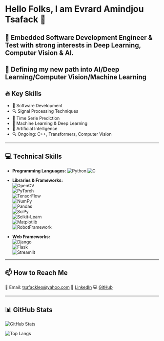 # Hello Folks, I am Evrard Amindjou Tsafack 👋  

## 🚀 Embedded Software Development Engineer & Test with strong interests in Deep Learning, Computer Vision & AI. 

🚀 Defining my new path into AI/Deep Learning/Computer Vision/Machine Learning
---

## 🔥 Key Skills  
- 🚀 Software Development  
- 🔍 Signal Processing Techniques 
- 🎯 Time Serie Prediction
- 🤖 Machine Learning & Deep Learning  
- 🤖 Artificial Intelligence
- 🔍 Ongoing: C++, Transformers, Computer Vision

---

## 💻 Technical Skills  
- **Programming Languages:** ![Python](https://img.shields.io/badge/-Python-blue?style=flat&logo=python) ![C](https://img.shields.io/badge/-C-blue?style=flat&logo=c)
- **Libraries & Frameworks:**  
  ![OpenCV](https://img.shields.io/badge/-OpenCV-blueviolet?style=flat&logo=opencv)  
  ![PyTorch](https://img.shields.io/badge/-PyTorch-red?style=flat&logo=pytorch)  
  ![TensorFlow](https://img.shields.io/badge/-TensorFlow-orange?style=flat&logo=tensorflow)  
  ![NumPy](https://img.shields.io/badge/-NumPy-blue?style=flat&logo=numpy)  
  ![Pandas](https://img.shields.io/badge/-Pandas-purple?style=flat&logo=pandas)  
  ![SciPy](https://img.shields.io/badge/-SciPy-green?style=flat&logo=scipy)  
  ![Scikit-Learn](https://img.shields.io/badge/-ScikitLearn-yellow?style=flat&logo=scikit-learn)  
  ![Matplotlib](https://img.shields.io/badge/-Matplotlib-blue?style=flat&logo=matplotlib)  
  ![RobotFramework](https://img.shields.io/badge/-RobotFramework-red?style=flat&logo=robotframework)  


- **Web Frameworks:**  
  ![Django](https://img.shields.io/badge/-Django-success?style=flat&logo=django)  
  ![Flask](https://img.shields.io/badge/-Flask-lightgray?style=flat&logo=flask)  
  ![Streamlit](https://img.shields.io/badge/-Streamlit-red?style=flat&logo=streamlit)  

---

## 📫 How to Reach Me  
📩 Email: tsafackleo@yahoo.com
💼 [LinkedIn](https://www.linkedin.com/in/evrard-a-784167142/)
💻 [GitHub](https://github.com/aldebaran93)

---

## 📊 GitHub Stats  

![GitHub Stats](https://github-readme-stats.vercel.app/api?username=aldebaran93&show_icons=true&theme=dark)  

![Top Langs](https://github-readme-stats.vercel.app/api/top-langs/?username=aldebaran93&layout=compact&theme=dark)  
